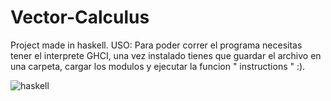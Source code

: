 # Vector-Calculus
Project made in haskell.
USO: Para poder correr el programa necesitas tener el interprete GHCI, una vez instalado tienes que guardar el archivo en una carpeta, cargar los modulos y ejecutar la funcion " instructions "  :).


![haskell](https://user-images.githubusercontent.com/88689761/158700174-cada1521-0745-4942-8033-a17d85bbadde.png)
